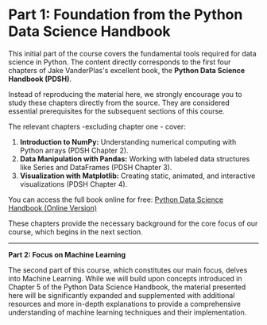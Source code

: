 # Part 1: Foundation from the Python Data Science Handbook

This initial part of the course covers the fundamental tools required for data science in Python. The content directly corresponds to the first four chapters of Jake VanderPlas's excellent book, the **Python Data Science Handbook (PDSH)**.

Instead of reproducing the material here, we strongly encourage you to study these chapters directly from the source. They are considered essential prerequisites for the subsequent sections of this course.

The relevant chapters -excluding chapter one - cover:

1.  **Introduction to NumPy:** Understanding numerical computing with Python arrays (PDSH Chapter 2).
2.  **Data Manipulation with Pandas:** Working with labeled data structures like Series and DataFrames (PDSH Chapter 3).
3.  **Visualization with Matplotlib:** Creating static, animated, and interactive visualizations (PDSH Chapter 4).

You can access the full book online for free:
[Python Data Science Handbook (Online Version)](https://jakevdp.github.io/PythonDataScienceHandbook/)

These chapters provide the necessary background for the core focus of our course, which begins in the next section.

---

**Part 2: Focus on Machine Learning**

The second part of this course, which constitutes our main focus, delves into Machine Learning. While we will build upon concepts introduced in Chapter 5 of the Python Data Science Handbook, the material presented here will be significantly expanded and supplemented with additional resources and more in-depth explanations to provide a comprehensive understanding of machine learning techniques and their implementation.
